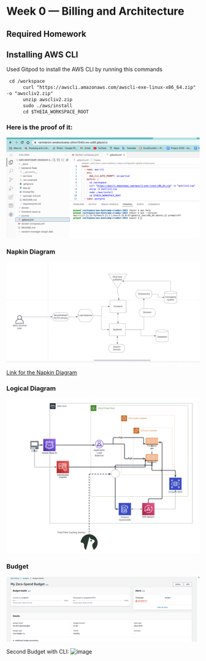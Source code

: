 # Week 0 — Billing and Architecture

## Required Homework

## Installing AWS CLI
Used Gitpod to install the AWS CLI by running this commands
```
 cd /workspace
      curl "https://awscli.amazonaws.com/awscli-exe-linux-x86_64.zip" -o "awscliv2.zip"
      unzip awscliv2.zip
      sudo ./aws/install
      cd $THEIA_WORKSPACE_ROOT
 ```
 ### Here is the proof of it:
 ![AWS CLI](assets/Aws_CLI.png)

### Napkin Diagram 
![Napkin Diagram](assets/Napkin_diagram.png)

[Link for the Napkin Diagram](https://lucid.app/lucidchart/85c40509-c53f-43ed-b5c4-11dcc53f1524/edit?viewport_loc=-436%2C-351%2C2099%2C986%2C0_0&invitationId=inv_3e5905e3-86f6-4031-854b-f37190f03b71)

### Logical Diagram
![Logical Diagram](assets/Logical_Diagram.png)

### Budget
![Budget](assets/Budget_week0.png)

Second Budget with CLI: ![image](https://user-images.githubusercontent.com/48336937/232347525-badcf0e9-cf2d-4f9b-b72e-699c3507c065.png)

